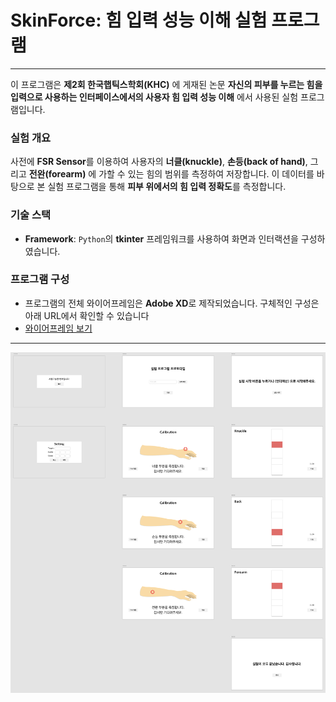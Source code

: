 # SkinForce: 힘 입력 성능 이해 실험 프로그램
---

이 프로그램은 **제2회 한국햅틱스학회(KHC)** 에 게재된 논문 **자신의 피부를 누르는 힘을 입력으로 사용하는 인터페이스에서의 사용자 힘 입력 성능 이해** 에서 사용된 실험 프로그램입니다.

### 실험 개요
사전에 **FSR Sensor**를 이용하여 사용자의 **너클(knuckle)**, **손등(back of hand)**, 그리고 **전완(forearm)** 에 가할 수 있는 힘의 범위를 측정하여 저장합니다. 이 데이터를 바탕으로 본 실험 프로그램을 통해 **피부 위에서의 힘 입력 정확도**를 측정합니다.

### 기술 스택
- **Framework**: `Python`의 **tkinter** 프레임워크를 사용하여 화면과 인터랙션을 구성하였습니다.

### 프로그램 구성
- 프로그램의 전체 와이어프레임은 **Adobe XD**로 제작되었습니다. 구체적인 구성은 아래 URL에서 확인할 수 있습니다<br>
- [와이어프레임 보기](https://xd.adobe.com/view/d2299ee0-520f-40a3-984e-87bfd01f050a-877a/?fullscreen)

---

![프로그램 이미지](images/wireframe.png)
